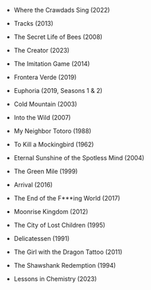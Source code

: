 - Where the Crawdads Sing (2022)
    
- Tracks (2013)
    
- The Secret Life of Bees (2008)
    
- The Creator (2023)
    
- The Imitation Game (2014)
    
- Frontera Verde (2019)
    
- Euphoria (2019, Seasons 1 & 2)
    
- Cold Mountain (2003)
    
- Into the Wild (2007)
    
- My Neighbor Totoro (1988)
    
- To Kill a Mockingbird (1962)
    
- Eternal Sunshine of the Spotless Mind (2004)
    
- The Green Mile (1999)
    
- Arrival (2016)
    
- The End of the F***ing World (2017)
    
- Moonrise Kingdom (2012)
    
- The City of Lost Children (1995)
    
- Delicatessen (1991)
    
- The Girl with the Dragon Tattoo (2011)
    
- The Shawshank Redemption (1994)
    
- Lessons in Chemistry (2023)

